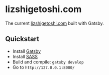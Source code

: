 # lizshigetoshi.com

The current [lizshigetoshi.com](https://lizshigetoshi.com) built with Gatsby.

## Quickstart

- Install [Gatsby](https://www.gatsbyjs.com/docs/quick-start)
- Install [SASS](http://sass-lang.com/)
- Build and compile: `gatsby develop`
- Go to `http://127.0.0.1:8000/`
